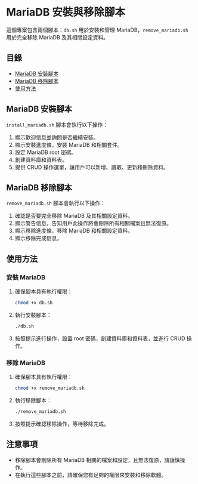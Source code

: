# MariaDB 安裝與移除腳本

這個專案包含兩個腳本：`db.sh` 用於安裝和管理 MariaDB，`remove_mariadb.sh` 用於完全移除 MariaDB 及其相關設定資料。

## 目錄

- [MariaDB 安裝腳本](#mariadb-安裝腳本)
- [MariaDB 移除腳本](#mariadb-移除腳本)
- [使用方法](#使用方法)

## MariaDB 安裝腳本

`install_mariadb.sh` 腳本會執行以下操作：

1. 顯示歡迎信息並詢問是否繼續安裝。
2. 顯示安裝進度條，安裝 MariaDB 和相關套件。
3. 設定 MariaDB root 密碼。
4. 創建資料庫和資料表。
5. 提供 CRUD 操作選單，讓用戶可以新增、讀取、更新和刪除資料。

## MariaDB 移除腳本

`remove_mariadb.sh` 腳本會執行以下操作：

1. 確認是否要完全移除 MariaDB 及其相關設定資料。
2. 顯示警告信息，告知用戶此操作將會刪除所有相關檔案且無法復原。
3. 顯示移除進度條，移除 MariaDB 和相關設定資料。
4. 顯示移除完成信息。

## 使用方法

### 安裝 MariaDB

1. 確保腳本具有執行權限：
    ```bash
    chmod +x db.sh
    ```

2. 執行安裝腳本：
    ```bash
    ./db.sh
    ```

3. 按照提示進行操作，設置 root 密碼，創建資料庫和資料表，並進行 CRUD 操作。

### 移除 MariaDB

1. 確保腳本具有執行權限：
    ```bash
    chmod +x remove_mariadb.sh
    ```

2. 執行移除腳本：
    ```bash
    ./remove_mariadb.sh
    ```

3. 按照提示確認移除操作，等待移除完成。

## 注意事項

- 移除腳本會刪除所有 MariaDB 相關的檔案和設定，且無法復原，請謹慎操作。
- 在執行這些腳本之前，請確保您有足夠的權限來安裝和移除軟體。


